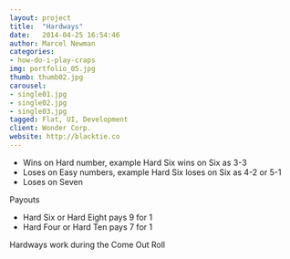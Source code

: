 ```yaml
---
layout: project
title:  "Hardways"
date:   2014-04-25 16:54:46
author: Marcel Newman
categories:
- how-do-i-play-craps
img: portfolio_05.jpg
thumb: thumb02.jpg
carousel:
- single01.jpg
- single02.jpg
- single03.jpg
tagged: Flat, UI, Development
client: Wonder Corp.
website: http://blacktie.co
---
```

- Wins on Hard number, example Hard Six wins on Six as 3-3
- Loses on Easy numbers, example Hard Six loses on Six as 4-2 or 5-1
- Loses on Seven

Payouts

- Hard Six or Hard Eight pays 9 for 1
- Hard Four or Hard Ten pays 7 for 1

Hardways work during the Come Out Roll
